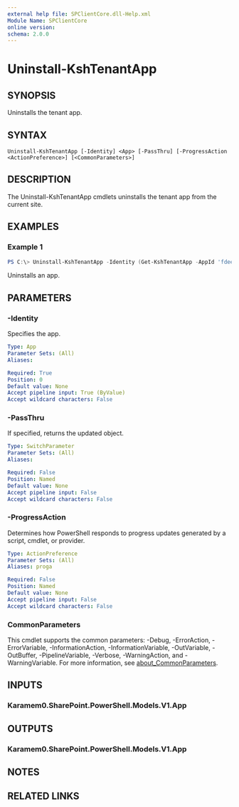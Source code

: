 ```yaml
---
external help file: SPClientCore.dll-Help.xml
Module Name: SPClientCore
online version:
schema: 2.0.0
---
```


# Uninstall-KshTenantApp

## SYNOPSIS
Uninstalls the tenant app.

## SYNTAX

```
Uninstall-KshTenantApp [-Identity] <App> [-PassThru] [-ProgressAction <ActionPreference>] [<CommonParameters>]
```

## DESCRIPTION
The Uninstall-KshTenantApp cmdlets uninstalls the tenant app from the current site.

## EXAMPLES

### Example 1
```powershell
PS C:\> Uninstall-KshTenantApp -Identity (Get-KshTenantApp -AppId 'fdee2390-48bf-409e-956a-20f11a0add59')
```

Uninstalls an app.

## PARAMETERS

### -Identity
Specifies the app.

```yaml
Type: App
Parameter Sets: (All)
Aliases:

Required: True
Position: 0
Default value: None
Accept pipeline input: True (ByValue)
Accept wildcard characters: False
```

### -PassThru
If specified, returns the updated object.

```yaml
Type: SwitchParameter
Parameter Sets: (All)
Aliases:

Required: False
Position: Named
Default value: None
Accept pipeline input: False
Accept wildcard characters: False
```

### -ProgressAction
Determines how PowerShell responds to progress updates generated by a script, cmdlet, or provider.

```yaml
Type: ActionPreference
Parameter Sets: (All)
Aliases: proga

Required: False
Position: Named
Default value: None
Accept pipeline input: False
Accept wildcard characters: False
```

### CommonParameters
This cmdlet supports the common parameters: -Debug, -ErrorAction, -ErrorVariable, -InformationAction, -InformationVariable, -OutVariable, -OutBuffer, -PipelineVariable, -Verbose, -WarningAction, and -WarningVariable. For more information, see [about_CommonParameters](http://go.microsoft.com/fwlink/?LinkID=113216).

## INPUTS

### Karamem0.SharePoint.PowerShell.Models.V1.App

## OUTPUTS

### Karamem0.SharePoint.PowerShell.Models.V1.App

## NOTES

## RELATED LINKS

